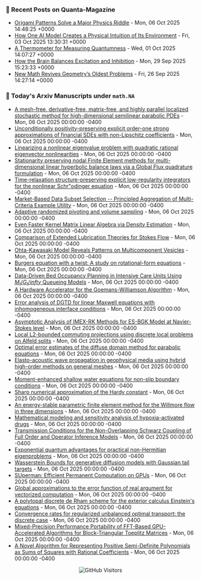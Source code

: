 ### 📝 Recent Posts on Quanta-Magazine
<!-- quanta starts -->
* <a href="https://www.quantamagazine.org/origami-patterns-solve-a-major-physics-riddle-20251006/">Origami Patterns Solve a Major Physics Riddle</a> - Mon, 06 Oct 2025 14:48:25 +0000
* <a href="https://www.quantamagazine.org/how-one-ai-model-creates-a-physical-intuition-of-its-environment-20251003/">How One AI Model Creates a Physical Intuition of Its Environment</a> - Fri, 03 Oct 2025 13:30:31 +0000
* <a href="https://www.quantamagazine.org/a-thermometer-for-measuring-quantumness-20251001/">A Thermometer for Measuring Quantumness</a> - Wed, 01 Oct 2025 14:07:27 +0000
* <a href="https://www.quantamagazine.org/how-the-brain-balances-excitation-and-inhibition-20250929/">How the Brain Balances Excitation and Inhibition</a> - Mon, 29 Sep 2025 15:23:33 +0000
* <a href="https://www.quantamagazine.org/new-math-revives-geometrys-oldest-problems-20250926/">New Math Revives Geometry’s Oldest Problems</a> - Fri, 26 Sep 2025 14:27:14 +0000
<!-- quanta ends -->


### 📝 Today's Arxiv Manuscripts under ``math.NA``
<!-- arxiv-math-na starts -->
* <a href="https://arxiv.org/abs/2510.02635">A mesh-free, derivative-free, matrix-free, and highly parallel localized stochastic method for high-dimensional semilinear parabolic PDEs</a> - Mon, 06 Oct 2025 00:00:00 -0400
* <a href="https://arxiv.org/abs/2510.02703">Unconditionally positivity-preserving explicit order-one strong approximations of financial SDEs with non-Lipschitz coefficients</a> - Mon, 06 Oct 2025 00:00:00 -0400
* <a href="https://arxiv.org/abs/2510.02900">Linearizing a nonlinear eigenvalue problem with quadratic rational eigenvector nonlinearities</a> - Mon, 06 Oct 2025 00:00:00 -0400
* <a href="https://arxiv.org/abs/2510.02928">Stationarity preserving nodal Finite Element methods for multi-dimensional linear hyperbolic balance laws via a Global Flux quadrature formulation</a> - Mon, 06 Oct 2025 00:00:00 -0400
* <a href="https://arxiv.org/abs/2510.02963">Time-relaxation structure-preserving explicit low-regularity integrators for the nonlinear Schr"odinger equation</a> - Mon, 06 Oct 2025 00:00:00 -0400
* <a href="https://arxiv.org/abs/2510.02456">Market-Based Data Subset Selection -- Principled Aggregation of Multi-Criteria Example Utility</a> - Mon, 06 Oct 2025 00:00:00 -0400
* <a href="https://arxiv.org/abs/2510.02513">Adaptive randomized pivoting and volume sampling</a> - Mon, 06 Oct 2025 00:00:00 -0400
* <a href="https://arxiv.org/abs/2510.02540">Even Faster Kernel Matrix Linear Algebra via Density Estimation</a> - Mon, 06 Oct 2025 00:00:00 -0400
* <a href="https://arxiv.org/abs/2510.02595">Comparison of Extended Lubrication Theories for Stokes Flow</a> - Mon, 06 Oct 2025 00:00:00 -0400
* <a href="https://arxiv.org/abs/2510.02688">Ohta-Kawasaki Model Reveals Patterns on Multicomponent Vesicles</a> - Mon, 06 Oct 2025 00:00:00 -0400
* <a href="https://arxiv.org/abs/2510.02761">Burgers equation with a twist: A study on rotational-form equations</a> - Mon, 06 Oct 2025 00:00:00 -0400
* <a href="https://arxiv.org/abs/2510.02852">Data-Driven Bed Occupancy Planning in Intensive Care Units Using $M_t/G_t/infty$ Queueing Models</a> - Mon, 06 Oct 2025 00:00:00 -0400
* <a href="https://arxiv.org/abs/2510.02863">A Hardware Accelerator for the Goemans-Williamson Algorithm</a> - Mon, 06 Oct 2025 00:00:00 -0400
* <a href="https://arxiv.org/abs/2408.01398">Error analysis of DGTD for linear Maxwell equations with inhomogeneous interface conditions</a> - Mon, 06 Oct 2025 00:00:00 -0400
* <a href="https://arxiv.org/abs/2411.09504">Asymptotic Analysis of IMEX-RK Methods for ES-BGK Model at Navier-Stokes level</a> - Mon, 06 Oct 2025 00:00:00 -0400
* <a href="https://arxiv.org/abs/2502.03601">Local L2-bounded commuting projections using discrete local problems on Alfeld splits</a> - Mon, 06 Oct 2025 00:00:00 -0400
* <a href="https://arxiv.org/abs/2504.02226">Optimal error estimates of the diffuse domain method for parabolic equations</a> - Mon, 06 Oct 2025 00:00:00 -0400
* <a href="https://arxiv.org/abs/2505.15771">Elasto-acoustic wave propagation in geophysical media using hybrid high-order methods on general meshes</a> - Mon, 06 Oct 2025 00:00:00 -0400
* <a href="https://arxiv.org/abs/2506.14785">Moment-enhanced shallow water equations for non-slip boundary conditions</a> - Mon, 06 Oct 2025 00:00:00 -0400
* <a href="https://arxiv.org/abs/2506.19422">Sharp numerical approximation of the Hardy constant</a> - Mon, 06 Oct 2025 00:00:00 -0400
* <a href="https://arxiv.org/abs/2506.21025">An energy-stable parametric finite element method for the Willmore flow in three dimensions</a> - Mon, 06 Oct 2025 00:00:00 -0400
* <a href="https://arxiv.org/abs/2507.15642">Mathematical modeling and sensitivity analysis of hypoxia-activated drugs</a> - Mon, 06 Oct 2025 00:00:00 -0400
* <a href="https://arxiv.org/abs/2509.12228">Transmission Conditions for the Non-Overlapping Schwarz Coupling of Full Order and Operator Inference Models</a> - Mon, 06 Oct 2025 00:00:00 -0400
* <a href="https://arxiv.org/abs/2401.12091">Exponential quantum advantages for practical non-Hermitian eigenproblems</a> - Mon, 06 Oct 2025 00:00:00 -0400
* <a href="https://arxiv.org/abs/2412.11251">Wasserstein Bounds for generative diffusion models with Gaussian tail targets</a> - Mon, 06 Oct 2025 00:00:00 -0400
* <a href="https://arxiv.org/abs/2502.16577">SUperman: Efficient Permanent Computation on GPUs</a> - Mon, 06 Oct 2025 00:00:00 -0400
* <a href="https://arxiv.org/abs/2504.05068">Global approximations to the error function of real argument for vectorized computation</a> - Mon, 06 Oct 2025 00:00:00 -0400
* <a href="https://arxiv.org/abs/2505.00286">A polytopal discrete de Rham scheme for the exterior calculus Einstein's equations</a> - Mon, 06 Oct 2025 00:00:00 -0400
* <a href="https://arxiv.org/abs/2507.07917">Convergence rates for regularized unbalanced optimal transport: the discrete case</a> - Mon, 06 Oct 2025 00:00:00 -0400
* <a href="https://arxiv.org/abs/2508.10202">Mixed-Precision Performance Portability of FFT-Based GPU-Accelerated Algorithms for Block-Triangular Toeplitz Matrices</a> - Mon, 06 Oct 2025 00:00:00 -0400
* <a href="https://arxiv.org/abs/2510.01568">A Novel Algorithm for Representing Positive Semi-Definite Polynomials as Sums of Squares with Rational Coefficients</a> - Mon, 06 Oct 2025 00:00:00 -0400
<!-- arxiv-math-na ends -->

<div align="center">
  
![GitHub Visitors](https://api.visitorbadge.io/api/visitors?path=https%3A%2F%2Fgithub.com%2Flowrank&label=profile%20views&labelColor=%231e1e2e&countColor=%23cba6f7)



</div>
